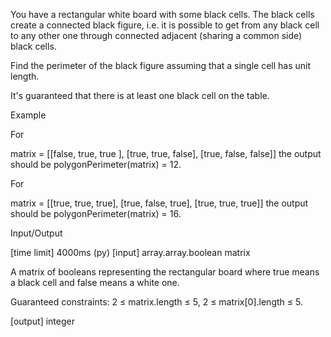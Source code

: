 You have a rectangular white board with some black cells. The black cells create a connected black figure, i.e. it is possible to get from any black cell to any other one through connected adjacent (sharing a common side) black cells.

Find the perimeter of the black figure assuming that a single cell has unit length.

It's guaranteed that there is at least one black cell on the table.

Example

For

matrix = [[false, true,  true ],
          [true,  true,  false],
          [true,  false, false]]
the output should be
polygonPerimeter(matrix) = 12.



For

matrix = [[true, true,  true],
          [true, false, true],
          [true, true,  true]]
the output should be
polygonPerimeter(matrix) = 16.



Input/Output

[time limit] 4000ms (py)
[input] array.array.boolean matrix

A matrix of booleans representing the rectangular board where true means a black cell and false means a white one.

Guaranteed constraints:
2 ≤ matrix.length ≤ 5,
2 ≤ matrix[0].length ≤ 5.

[output] integer
